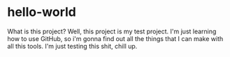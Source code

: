 # hello-world
What is this project?
Well, this project is my test project. I'm just learning how to use GitHub, so i'm gonna find out all the things that I can make with all this tools.
I'm just testing this shit, chill up.
